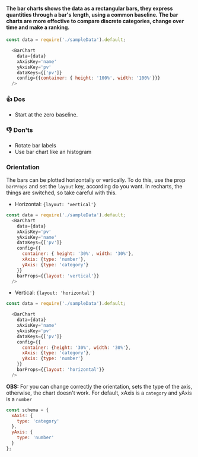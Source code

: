 #### The bar charts shows the data as a rectangular bars, they express quantities through a bar's length, using a common baseline. The bar charts are more effective to compare discrete categories, change over time and make a ranking. 

```js
const data = require('./sampleData').default;

  <BarChart
    data={data}
    xAxisKey='name'
    yAxisKey='pv'
    dataKeys={['pv']}
    config={{container: { height: '100%', width: '100%'}}}
  />
```

### 👍 Dos
- Start at the zero baseline. 

### 👎 Don'ts
- Rotate bar labels
- Use bar chart like an histogram

### Orientation
The bars can be plotted horizontally or vertically. To do this, use the prop `barProps` and set the `layout` key, according do you want. In recharts, the things are switched, so take careful with this.


- Horizontal: `{layout: 'vertical'}`
```js
const data = require('./sampleData').default;
  <BarChart
    data={data}
    xAxisKey='pv'
    yAxisKey='name'
    dataKeys={['pv']}
    config={{
      container: { height: '30%', width: '30%'},
      xAxis: {type: 'number'}, 
      yAxis: {type: 'category'}
    }}
    barProps={{layout: 'vertical'}}
  />
```

- Vertical: `{layout: 'horizontal'}`
```js
const data = require('./sampleData').default;

  <BarChart
    data={data}
    xAxisKey='name'
    yAxisKey='pv'
    dataKeys={['pv']}
    config={{
      container: {height: '30%', width: '30%'},
      xAxis: {type: 'category'},
      yAxis: {type: 'number'}
    }}
    barProps={{layout: 'horizontal'}}
  />

```
**OBS:** For you can change correctly the orientation, sets the type of the axis, otherwise, the chart doesn't work.
For default, xAxis is a `category` and yAxis is a `number`
```js static
const schema = {
  xAxis: {
    type: 'category'
  },
  yAxis: {
    type: 'number'
  }
};
```

